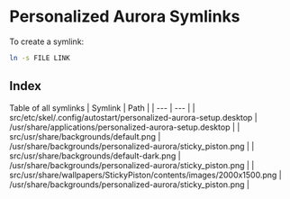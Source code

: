 # Personalized Aurora Symlinks
To create a symlink:
```bash
ln -s FILE LINK
```

## Index
Table of all symlinks
| Symlink | Path |
| --- | --- |
| src/etc/skel/.config/autostart/personalized-aurora-setup.desktop | /usr/share/applications/personalized-aurora-setup.desktop |
| src/usr/share/backgrounds/default.png | /usr/share/backgrounds/personalized-aurora/sticky_piston.png |
| src/usr/share/backgrounds/default-dark.png | /usr/share/backgrounds/personalized-aurora/sticky_piston.png |
| src/usr/share/wallpapers/StickyPiston/contents/images/2000x1500.png | /usr/share/backgrounds/personalized-aurora/sticky_piston.png |

